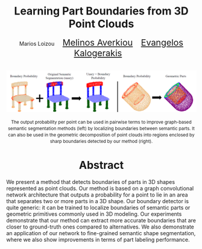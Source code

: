 <h1 align = "center">Learning Part Boundaries from 3D Point Clouds</h1>
<p align = "center">
    Marios Loizou &emsp;
    <a href="http://geometry.cs.ucl.ac.uk/averkiou/" style="font-size: 23px">Melinos Averkiou</a> &emsp;
    <a href="https://people.cs.umass.edu/~kalo/" style="font-size: 23px">Evangelos Kalogerakis</a>  &emsp;
</p>
<br>

<div align="center">
    <img src="images/teaser.png" width="100%" height ="50%" alt="teaser.png" />
</div>
<p align = 'center'>
    <small>The output probability per point can be used in pairwise terms to improve graph-based semantic segmentation methods (left) by localizing boundaries between semantic parts. It can also be used in the geometric decomposition of point clouds into regions enclosed by sharp boundaries detected by our method (right).</small>
</p>


<h1 align = "center">Abstract</h1> 
We present a method that detects boundaries of parts in 3D shapes represented as point clouds. Our method is based on a 
graph convolutional network architecture that outputs a probability for a point to lie in an area that separates two or 
more parts in a 3D shape. Our boundary detector is quite generic: it can be trained to localize boundaries of semantic parts 
or geometric primitives commonly used in 3D modeling. Our experiments demonstrate that our method can extract more accurate
boundaries that are closer to ground-truth ones compared to alternatives. We also demonstrate an application of our network 
to fine-grained semantic shape segmentation, where we also show improvements in terms of part labeling performance.
